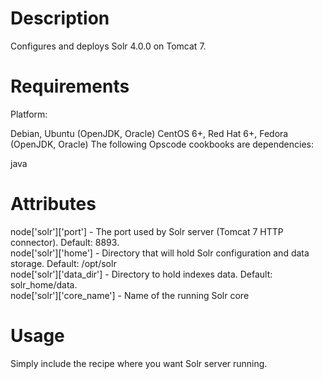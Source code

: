 Description
===========
Configures and deploys Solr 4.0.0 on Tomcat 7.

Requirements
============

Platform:

Debian, Ubuntu (OpenJDK, Oracle)
CentOS 6+, Red Hat 6+, Fedora (OpenJDK, Oracle)
The following Opscode cookbooks are dependencies:

java

Attributes
==========

node['solr']['port'] - The port used by Solr server (Tomcat 7 HTTP connector). Default: 8893.    
node['solr']['home'] - Directory that will hold Solr configuration and data storage. Default: /opt/solr     
node['solr']['data_dir'] - Directory to hold indexes data. Default: solr_home/data.     
node['solr']['core_name'] - Name of the running Solr core

Usage
=====

Simply include the recipe where you want Solr server running.

